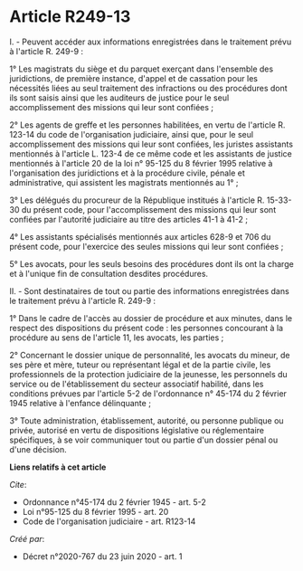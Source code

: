 # Article R249-13

I. - Peuvent accéder aux informations enregistrées dans le traitement prévu à l'article R. 249-9 :

1° Les magistrats du siège et du parquet exerçant dans l'ensemble des juridictions, de première instance, d'appel et de
cassation pour les nécessités liées au seul traitement des infractions ou des procédures dont ils sont saisis ainsi que les
auditeurs de justice pour le seul accomplissement des missions qui leur sont confiées ;

2° Les agents de greffe et les personnes habilitées, en vertu de l'article R. 123-14 du code de l'organisation judiciaire,
ainsi que, pour le seul accomplissement des missions qui leur sont confiées, les juristes assistants mentionnés à l'article
L. 123-4 de ce même code et les assistants de justice mentionnés à l'article 20 de la loi n° 95-125 du 8 février 1995
relative à l'organisation des juridictions et à la procédure civile, pénale et administrative, qui assistent les magistrats
mentionnés au 1° ;

3° Les délégués du procureur de la République institués à l'article R. 15-33-30 du présent code, pour l'accomplissement des
missions qui leur sont confiées par l'autorité judiciaire au titre des articles 41-1 à 41-2 ;

4° Les assistants spécialisés mentionnés aux articles 628-9 et 706 du présent code, pour l'exercice des seules missions qui
leur sont confiées ;

5° Les avocats, pour les seuls besoins des procédures dont ils ont la charge et à l'unique fin de consultation desdites
procédures.

II. - Sont destinataires de tout ou partie des informations enregistrées dans le traitement prévu à l'article R. 249-9 :

1° Dans le cadre de l'accès au dossier de procédure et aux minutes, dans le respect des dispositions du présent code : les
personnes concourant à la procédure au sens de l'article 11, les avocats, les parties ;

2° Concernant le dossier unique de personnalité, les avocats du mineur, de ses père et mère, tuteur ou représentant légal et
de la partie civile, les professionnels de la protection judiciaire de la jeunesse, les personnels du service ou de
l'établissement du secteur associatif habilité, dans les conditions prévues par l'article 5-2 de l'ordonnance n° 45-174 du 2
février 1945 relative à l'enfance délinquante ;

3° Toute administration, établissement, autorité, ou personne publique ou privée, autorisé en vertu de dispositions
législative ou réglementaire spécifiques, à se voir communiquer tout ou partie d'un dossier pénal ou d'une décision.

**Liens relatifs à cet article**

_Cite_:

  - Ordonnance n°45-174 du 2 février 1945 - art. 5-2
  - Loi n°95-125 du 8 février 1995 - art. 20
  - Code de l'organisation judiciaire - art. R123-14

_Créé par_:

  - Décret n°2020-767 du 23 juin 2020 - art. 1
